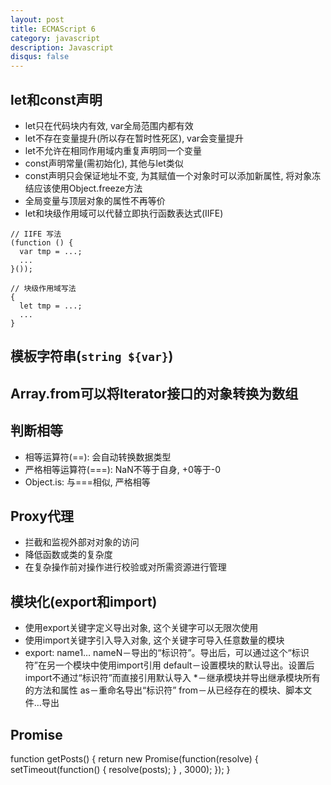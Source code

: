 ```yaml
---
layout: post
title: ECMAScript 6
category: javascript
description: Javascript
disqus: false
---
```


## let和const声明
* let只在代码块内有效, var全局范围内都有效
* let不存在变量提升(所以存在暂时性死区), var会变量提升
* let不允许在相同作用域内重复声明同一个变量
* const声明常量(需初始化), 其他与let类似
* const声明只会保证地址不变, 为其赋值一个对象时可以添加新属性, 将对象冻结应该使用Object.freeze方法
* 全局变量与顶层对象的属性不再等价
* let和块级作用域可以代替立即执行函数表达式(IIFE)

```
// IIFE 写法
(function () {
  var tmp = ...;
  ...
}());

// 块级作用域写法
{
  let tmp = ...;
  ...
}
```

## 模板字符串(`string ${var}`)


## Array.from可以将Iterator接口的对象转换为数组


## 判断相等
* 相等运算符(==): 会自动转换数据类型
* 严格相等运算符(===): NaN不等于自身, +0等于-0
* Object.is: 与===相似, 严格相等


## Proxy代理
* 拦截和监视外部对对象的访问
* 降低函数或类的复杂度
* 在复杂操作前对操作进行校验或对所需资源进行管理


## 模块化(export和import)
* 使用export关键字定义导出对象, 这个关键字可以无限次使用
* 使用import关键字引入导入对象, 这个关键字可导入任意数量的模块
* export: name1… nameN－导出的“标识符”。导出后，可以通过这个“标识符”在另一个模块中使用import引用
default－设置模块的默认导出。设置后import不通过“标识符”而直接引用默认导入
*－继承模块并导出继承模块所有的方法和属性
as－重命名导出“标识符”
from－从已经存在的模块、脚本文件…导出


## Promise
function getPosts() {
  return new Promise(function(resolve) {
    setTimeout(function() {
      resolve(posts);
    } , 3000);
  });
}


